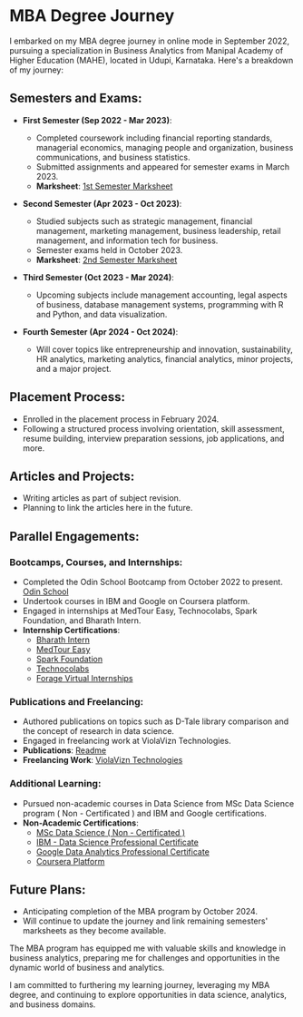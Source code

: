 # MBA Degree Journey

I embarked on my MBA degree journey in online mode in September 2022, pursuing a specialization in Business Analytics from Manipal Academy of Higher Education (MAHE), located in Udupi, Karnataka. Here's a breakdown of my journey:

## Semesters and Exams:

- **First Semester (Sep 2022 - Mar 2023)**:
  - Completed coursework including financial reporting standards, managerial economics, managing people and organization, business communications, and business statistics.
  - Submitted assignments and appeared for semester exams in March 2023.
  - **Marksheet**: [1st Semester Marksheet](https://github.com/ukishore33/Certifications/blob/main/Academic/MAHE/1%20sem%20.pdf)

- **Second Semester (Apr 2023 - Oct 2023)**:
  - Studied subjects such as strategic management, financial management, marketing management, business leadership, retail management, and information tech for business.
  - Semester exams held in October 2023.
  - **Marksheet**: [2nd Semester Marksheet](https://github.com/ukishore33/Certifications/blob/main/Academic/MAHE/2%20sem.pdf)

- **Third Semester (Oct 2023 - Mar 2024)**:
  - Upcoming subjects include management accounting, legal aspects of business, database management systems, programming with R and Python, and data visualization.

- **Fourth Semester (Apr 2024 - Oct 2024)**:
  - Will cover topics like entrepreneurship and innovation, sustainability, HR analytics, marketing analytics, financial analytics, minor projects, and a major project.

## Placement Process:

- Enrolled in the placement process in February 2024.
- Following a structured process involving orientation, skill assessment, resume building, interview preparation sessions, job applications, and more.

## Articles and Projects:

- Writing articles as part of subject revision.
- Planning to link the articles here in the future.

## Parallel Engagements:

### Bootcamps, Courses, and Internships:

- Completed the Odin School Bootcamp from October 2022 to present. [Odin School](https://github.com/ukishore33/Certifications/blob/main/Academic/Odin%20Schools/os.md)
- Undertook courses in IBM and Google on Coursera platform.
- Engaged in internships at MedTour Easy, Technocolabs, Spark Foundation, and Bharath Intern.
- **Internship Certifications**:
  - [Bharath Intern](https://github.com/ukishore33/Certifications/blob/main/Internship/Bharath%20intern/bi.md)
  - [MedTour Easy](https://github.com/ukishore33/Certifications/blob/main/Internship/Medtoureasy/mte.md)
  - [Spark Foundation](https://github.com/ukishore33/Certifications/blob/main/Internship/Spark%20Foundation/sf.md)
  - [Technocolabs](https://github.com/ukishore33/Certifications/blob/main/Internship/Technocolabs/tech.md)
  - [Forage Virtual Internships](https://github.com/ukishore33/Certifications/tree/main/Internship/forage)

### Publications and Freelancing:

- Authored publications on topics such as D-Tale library comparison and the concept of research in data science.
- Engaged in freelancing work at ViolaVizn Technologies.
- **Publications**: [Readme](https://github.com/ukishore33/Certifications/blob/main/Publications/readme.md)
- **Freelancing Work**: [ViolaVizn Technologies](https://github.com/ukishore33/Certifications/blob/main/Work/Violavizn/violavizn.md)

### Additional Learning:

- Pursued non-academic courses in Data Science from MSc Data Science program ( Non - Certificated ) and IBM and Google certifications.
- **Non-Academic Certifications**:
  - [MSc Data Science ( Non - Certificated )](https://github.com/ukishore33/Certifications/blob/main/Non%20-%20Academic/MSc%20Data%20Science/msc%20ds.md)
  - [IBM - Data Science Professional Certificate](https://github.com/ukishore33/Certifications/blob/main/Non%20-%20Academic/IBM/ibm.md)
  - [Google Data Analytics Professional Certificate](https://github.com/ukishore33/Certifications/blob/main/Non%20-%20Academic/Google/google.md)
  - [Coursera Platform](https://github.com/ukishore33/Certifications/blob/main/Non%20-%20Academic/Coursera/coursera.md)

## Future Plans:

- Anticipating completion of the MBA program by October 2024.
- Will continue to update the journey and link remaining semesters' marksheets as they become available.

The MBA program has equipped me with valuable skills and knowledge in business analytics, preparing me for challenges and opportunities in the dynamic world of business and analytics.

I am committed to furthering my learning journey, leveraging my MBA degree, and continuing to explore opportunities in data science, analytics, and business domains.
